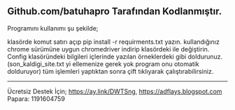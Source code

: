 Github.com/batuhapro Tarafından Kodlanmıştır.
---------
Programını kullanımı şu şekilde;

klasörde komut satırı açıp pip install -r requirments.txt yazın.
kullandığınız chrome sürümüne uygun chromedriver indirip klasördeki ile değiştirin.
Config klasöründeki bilgileri içlerinde yazılan örneklerdeki gibi doldurunuz. (son_kaldigi_site.txt yi ellemenize gerek yok program onu otomatik dolduruyor)
tüm işlemleri yaptıktan sonra çift tıklıyarak çalıştırabilirsiniz.

-----
Ücretsiz Destek İçin;
https://ay.link/DWTSng,  https://adflays.blogspot.com
Papara: 1191604759
